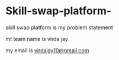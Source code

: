 # Skill-swap-platform-

skill swap platform is my problem statement 

mt team name is virda jay

my email is virdajay10@gmail.com
